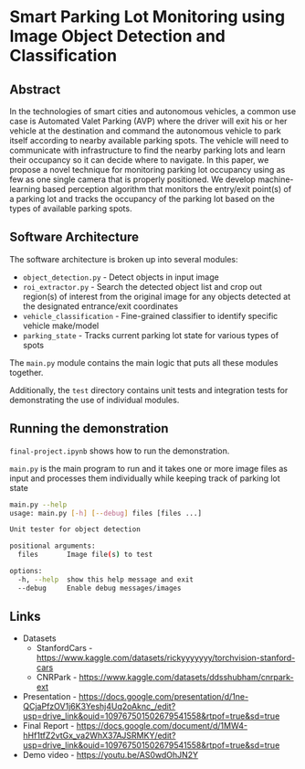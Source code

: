 # Smart Parking Lot Monitoring using Image Object Detection and Classification

## Abstract
In the technologies of smart cities and autonomous vehicles, a common use case is Automated Valet Parking (AVP) where the driver will exit his or her vehicle at the destination and command the autonomous vehicle to park itself according to nearby available parking spots. The vehicle will need to communicate with infrastructure to find the nearby parking lots and learn their occupancy so it can decide where to navigate.  In this paper, we propose a novel technique for monitoring parking lot occupancy using as few as one single camera that is properly positioned. We develop machine-learning based perception algorithm that monitors the entry/exit point(s) of a parking lot and tracks the occupancy of the parking lot based on the types of available parking spots.

## Software Architecture
The software architecture is broken up into several modules:
* `object_detection.py` - Detect objects in input image
* `roi_extractor.py` - Search the detected object list and crop out region(s) of interest from the original image for any objects detected at the designated entrance/exit coordinates
* `vehicle_classification` - Fine-grained classifier to identify specific vehicle make/model
* `parking_state` - Tracks current parking lot state for various types of spots

The `main.py` module contains the main logic that puts all these modules together.

Additionally, the `test` directory contains unit tests and integration tests for demonstrating the use of individual modules.

## Running the demonstration
`final-project.ipynb` shows how to run the demonstration.

`main.py` is the main program to run and it takes one or more image files as input and processes them individually while keeping track of parking lot state

```bash
main.py --help
usage: main.py [-h] [--debug] files [files ...]

Unit tester for object detection

positional arguments:
  files       Image file(s) to test

options:
  -h, --help  show this help message and exit
  --debug     Enable debug messages/images
```

## Links
* Datasets
  * StanfordCars - https://www.kaggle.com/datasets/rickyyyyyyy/torchvision-stanford-cars
  * CNRPark - https://www.kaggle.com/datasets/ddsshubham/cnrpark-ext
* Presentation - https://docs.google.com/presentation/d/1ne-QCjaPfzOV1j6K3Yeshj4Uq2oAknc_/edit?usp=drive_link&ouid=109767501502679541558&rtpof=true&sd=true
* Final Report - https://docs.google.com/document/d/1MW4-hHf1tfZ2vtGx_va2WhX37AJSRMKY/edit?usp=drive_link&ouid=109767501502679541558&rtpof=true&sd=true
* Demo video - https://youtu.be/AS0wdOhJN2Y
